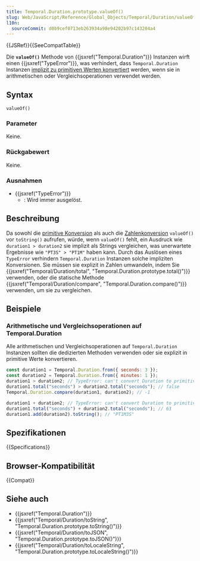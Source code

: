 ```yaml
---
title: Temporal.Duration.prototype.valueOf()
slug: Web/JavaScript/Reference/Global_Objects/Temporal/Duration/valueOf
l10n:
  sourceCommit: d0b9cef0713eb263934a98e94202b97c143204a4
---
```


{{JSRef}}{{SeeCompatTable}}

Die **`valueOf()`** Methode von {{jsxref("Temporal.Duration")}} Instanzen wirft einen {{jsxref("TypeError")}}, was verhindert, dass `Temporal.Duration` Instanzen [implizit zu primitiven Werten konvertiert](/de/docs/Web/JavaScript/Data_structures#primitive_coercion) werden, wenn sie in arithmetischen oder Vergleichsoperationen verwendet werden.

## Syntax

```js-nolint
valueOf()
```

### Parameter

Keine.

### Rückgabewert

Keine.

### Ausnahmen

- {{jsxref("TypeError")}}
  - : Wird immer ausgelöst.

## Beschreibung

Da sowohl die [primitive Konversion](/de/docs/Web/JavaScript/Data_structures#primitive_coercion) als auch die [Zahlenkonversion](/de/docs/Web/JavaScript/Reference/Global_Objects/Number#number_coercion) `valueOf()` vor `toString()` aufrufen, würde, wenn `valueOf()` fehlt, ein Ausdruck wie `duration1 > duration2` sie implizit als Strings vergleichen, was unerwartete Ergebnisse wie `"PT3S" > "PT1M"` haben kann. Durch das Auslösen eines `TypeError` verhindern `Temporal.Duration` Instanzen solche impliziten Konversionen. Sie müssen sie explizit in Zahlen umwandeln, indem Sie {{jsxref("Temporal/Duration/total", "Temporal.Duration.prototype.total()")}} verwenden, oder die statische Methode {{jsxref("Temporal/Duration/compare", "Temporal.Duration.compare()")}} verwenden, um sie zu vergleichen.

## Beispiele

### Arithmetische und Vergleichsoperationen auf Temporal.Duration

Alle arithmetischen und Vergleichsoperationen auf `Temporal.Duration` Instanzen sollten die dedizierten Methoden verwenden oder sie explizit in primitive Werte konvertieren.

```js
const duration1 = Temporal.Duration.from({ seconds: 3 });
const duration2 = Temporal.Duration.from({ minutes: 1 });
duration1 > duration2; // TypeError: can't convert Duration to primitive type
duration1.total("seconds") > duration2.total("seconds"); // false
Temporal.Duration.compare(duration1, duration2); // -1

duration1 + duration2; // TypeError: can't convert Duration to primitive type
duration1.total("seconds") + duration2.total("seconds"); // 63
duration1.add(duration2).toString(); // "PT1M3S"
```

## Spezifikationen

{{Specifications}}

## Browser-Kompatibilität

{{Compat}}

## Siehe auch

- {{jsxref("Temporal.Duration")}}
- {{jsxref("Temporal/Duration/toString", "Temporal.Duration.prototype.toString()")}}
- {{jsxref("Temporal/Duration/toJSON", "Temporal.Duration.prototype.toJSON()")}}
- {{jsxref("Temporal/Duration/toLocaleString", "Temporal.Duration.prototype.toLocaleString()")}}
